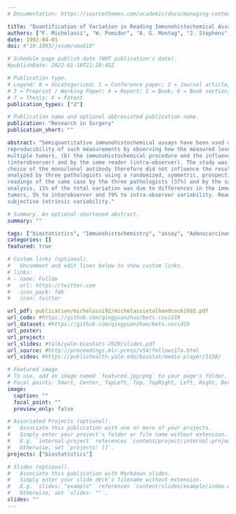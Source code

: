 ```yaml
---
# Documentation: https://sourcethemes.com/academic/docs/managing-content/

title: "Quantification of Variation in Reading Immunohistochemical Assays"
authors: ["F. Michelassi", "W. Pomidor", "A. G. Montag", "J. Stephens", "R. D. Goldberg", "admin"]
date: 1992-04-01
doi: #"10.1093/jssam/smx018"

# Schedule page publish date (NOT publication's date).
#publishDate: 2022-01-10T21:28:45Z

# Publication type.
# Legend: 0 = Uncategorized; 1 = Conference paper; 2 = Journal article;
# 3 = Preprint / Working Paper; 4 = Report; 5 = Book; 6 = Book section;
# 7 = Thesis; 8 = Patent
publication_types: ["2"]

# Publication name and optional abbreviated publication name.
publication: "Research in Surgery"
publication_short: ""

abstract: "Semiquantitative immunohistochemical assays have been used with increasing frequency. This study was designed to investigate the
reproducibility of such measurements by observing how the measured level varied du.e to (a) the choice of tissue sample from a single or
multiple tumors, (b) the immunohistochemical procedure and the influence of time on staining and (c) the subjective variability between readers
(interobserver) and by the same reader (intra-observer). The study was meant to judge the reproducibility of the method, not its accuracy. The
choice of the monoclonal antibody therefore did not influence the results. A total of 128 sets of sljdes from 8 colonic adenocarcinomas were
analyzed by three pathologists using a randomized, symmetric, prospective, doubleblind study. There was surprisingly poor agreement between
readings of the same case by the three pathologists (37%) and by the same pathologist over time (58%). Based on the component of variation
analysis, 11% of the total variation was due to differences in the immunohistochemical procedure, 5% to variation of expression in different
tumors, 5% to interobserver and 79% to intra-observer variability. Readings of semiquantitative immunohistochemical assays is limited by
subjective intrinsic variability."

# Summary. An optional shortened abstract.
summary: ""

tags: ["biostatistics", "Immunohistochemistry", "assay", "Adenocarcinoma"]
categories: []
featured: true

# Custom links (optional).
#   Uncomment and edit lines below to show custom links.
# links:
# - name: Follow
#   url: https://twitter.com
#   icon_pack: fab
#   icon: twitter

url_pdf: publication/michelassi92/michelassietalhandcock1992.pdf
url_code: #https://github.com/qingyuanzhao/bets.covid19
url_dataset: #https://github.com/qingyuanzhao/bets.covid19
url_poster:
url_project:
url_slides: #talk/yale-biostats-2020/slides.pdf
url_source: #http://proceedings.mlr.press/v54/fellows17a.html
url_video: #https://publichealth.yale.edu/biostat/media-player/5158/

# Featured image
# To use, add an image named `featured.jpg/png` to your page's folder.
# Focal points: Smart, Center, TopLeft, Top, TopRight, Left, Right, BottomLeft, Bottom, BottomRight.
image:
  caption: ""
  focal_point: ""
  preview_only: false

# Associated Projects (optional).
#   Associate this publication with one or more of your projects.
#   Simply enter your project's folder or file name without extension.
#   E.g. `internal-project` references `content/project/internal-project/index.md`.
#   Otherwise, set `projects: []`.
projects: ["biostatistics"]

# Slides (optional).
#   Associate this publication with Markdown slides.
#   Simply enter your slide deck's filename without extension.
#   E.g. `slides: "example"` references `content/slides/example/index.md`.
#   Otherwise, set `slides: ""`.
slides: ""
---
```


